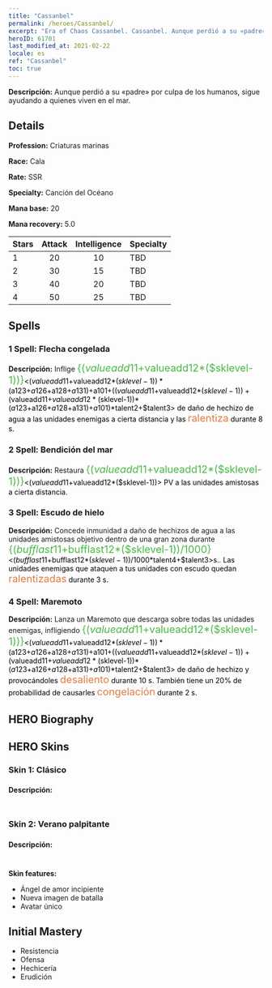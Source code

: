 ```yaml
---
title: "Cassanbel"
permalink: /heroes/Cassanbel/
excerpt: "Era of Chaos Cassanbel. Cassanbel. Aunque perdió a su «padre» por culpa de los humanos, sigue ayudando a quienes viven en el mar."
heroID: 61701
last_modified_at: 2021-02-22
locale: es
ref: "Cassanbel"
toc: true
---
```

 **Descripción:** Aunque perdió a su «padre» por culpa de los humanos, sigue ayudando a quienes viven en el mar.
## Details
 **Profession:** Criaturas marinas

 **Race:** Cala

 **Rate:** SSR

 **Specialty:** Canción del Océano

 **Mana base:** 20

 **Mana recovery:** 5.0


  | Stars   |     Attack     |  Intelligence  |      Specialty     |
  |---------|:---------------:|:---------------:|--------------------|
  |    1    | 20 | 10 | TBD |
  |    2    | 30 | 15 | TBD |
  |    3    | 40 | 20 | TBD |
  |    4    | 50 | 25 | TBD |

## Spells
### 1 Spell: Flecha congelada
 **Descripción:** Inflige <span style="color: #48b946;font-size:20px">{($valueadd11+$valueadd12*($sklevel-1))}</span><span style="color: black"><($valueadd11+$valueadd12*($sklevel-1))*($a123+$a126+$a128+$a131)+$a101+(($valueadd11+$valueadd12*($sklevel-1))+($valueadd11+$valueadd12*($sklevel-1))*($a123+$a126+$a128+$a131)+$a101)*$talent2+$talent3> de daño de hechizo de agua a las unidades enemigas a cierta distancia y las <span style="color: #e07c44;font-size:20px">ralentiza</span><span style="color: black"> durante 8 s.

### 2 Spell: Bendición del mar
 **Descripción:** Restaura <span style="color: #48b946;font-size:20px">{($valueadd11+$valueadd12*($sklevel-1))}</span><span style="color: black"><($valueadd11+$valueadd12*($sklevel-1))> PV a las unidades amistosas a cierta distancia.

### 3 Spell: Escudo de hielo
 **Descripción:** Concede inmunidad a daño de hechizos de agua a las unidades amistosas objetivo dentro de una gran zona durante <span style="color: #48b946;font-size:20px">{($bufflast11+$bufflast12*($sklevel-1))/1000}</span><span style="color: black"><($bufflast11+$bufflast12*($sklevel-1))/1000*$talent4+$talent3>s.. Las unidades enemigas que ataquen a tus unidades con escudo quedan <span style="color: #e07c44;font-size:20px">ralentizadas</span><span style="color: black"> durante 3 s.

### 4 Spell: Maremoto
 **Descripción:** Lanza un Maremoto que descarga sobre todas las unidades enemigas, infligiendo <span style="color: #48b946;font-size:20px">{($valueadd11+$valueadd12*($sklevel-1))}</span><span style="color: black"><($valueadd11+$valueadd12*($sklevel-1))*($a123+$a126+$a128+$a131)+$a101+(($valueadd11+$valueadd12*($sklevel-1))+($valueadd11+$valueadd12*($sklevel-1))*($a123+$a126+$a128+$a131)+$a101)*$talent2+$talent3> de daño de hechizo y provocándoles <span style="color: #e07c44;font-size:20px">desaliento</span><span style="color: black"> durante 10 s. También tiene un 20% de probabilidad de causarles <span style="color: #e07c44;font-size:20px">congelación</span><span style="color: black"> durante 2 s.


## HERO Biography

## HERO Skins
### Skin 1: **Clásico**

 **Descripción:** <span style="color: #ffffff;font-size:20px">¡Protegeré a los débiles Inframares y acabaré con los piratas acosadores!</span>


### Skin 2: **Verano palpitante**

 **Descripción:** <span style="color: #ffffff;font-size:20px">¡Incluso en el calor del verano quiero repartir dulzura por todo el mundo!</span>

 **Skin features:** 

   - Ángel de amor incipiente
   - Nueva imagen de batalla
   - Avatar único


## Initial Mastery
   - Resistencia
   - Ofensa
   - Hechicería
   - Erudición
